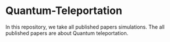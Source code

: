 # Quantum-Teleportation
In this repository, we take all published papers simulations. The all published papers are about Quantum teleportation.
